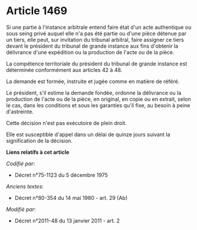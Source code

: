 # Article 1469

Si une partie à l'instance arbitrale entend faire état d'un acte authentique ou sous seing privé auquel elle n'a pas été
partie ou d'une pièce détenue par un tiers, elle peut, sur invitation du tribunal arbitral, faire assigner ce tiers devant le
président du tribunal de grande instance aux fins d'obtenir la délivrance d'une expédition ou la production de l'acte ou de
la pièce. 

La compétence territoriale du président du tribunal de grande instance est déterminée conformément aux articles 42 à 48. 

La demande est formée, instruite et jugée comme en matière de référé. 

Le président, s'il estime la demande fondée, ordonne la délivrance ou la production de l'acte ou de la pièce, en original, en
copie ou en extrait, selon le cas, dans les conditions et sous les garanties qu'il fixe, au besoin à peine d'astreinte. 

Cette décision n'est pas exécutoire de plein droit. 

Elle est susceptible d'appel dans un délai de quinze jours suivant la signification de la décision.

**Liens relatifs à cet article**

_Codifié par_:

  - Décret n°75-1123 du 5 décembre 1975

_Anciens textes_:

  - Décret n°80-354 du 14 mai 1980 - art. 29 (Ab)

_Modifié par_:

  - Décret n°2011-48 du 13 janvier 2011 - art. 2

